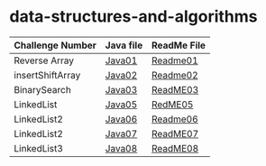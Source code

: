 # data-structures-and-algorithms

| Challenge Number | Java file                                          | ReadMe File                                   |
|------------------|----------------------------------------------------|-----------------------------------------------|
| Reverse Array    | [Java01](./challenge01/Class01.java)               | [Readme01](./challenge01/ReadMe01.md)         |
| insertShiftArray | [Java02](./challenge02/Class02.java)               | [Readme02](./challenge02/ReadMe02.md)         |
| BinarySearch     | [Java03](./challenge03/class03.java)               | [ReadME03](./challenge03/ReadMe03.md)         |
 | LinkedList       | [Java05](./src/main/java/linklist/Linkylist.java)  | [RedME05](linkList/linkedList.md)             |
 | LinkedList2      | [Java06](./src/main/java/linklist/Linkylist.java)  | [Readme06](linkList/LinkedListClass6.md)      |
 | LinkedList2      | [Java07](./src/main/java/linklist/Linkylist.java)  | [ReadME07](linkList/LinkedListClass7.md)      | 
| LinkedList3      |  [Java08](./src/main/java/linklist/Linkylist.java)  | [ReadME08](linkList/LinkedlistChallenge08.md) |